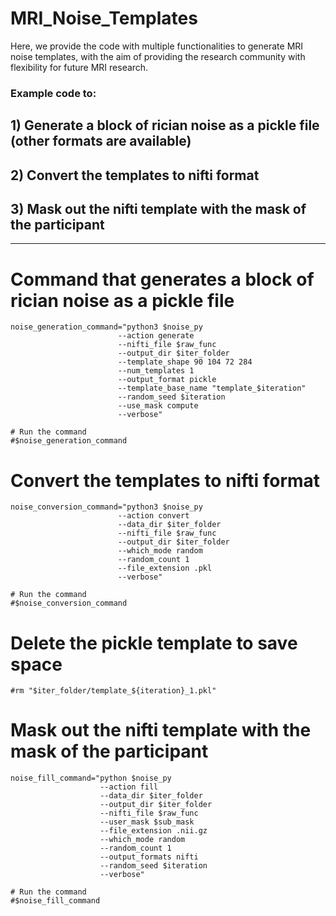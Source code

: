 # MRI_Noise_Templates
Here, we provide the code with multiple functionalities to generate MRI noise templates, with the aim of providing the research community with flexibility for future MRI research. 

### Example code to: 
## 1) Generate a block of rician noise as a pickle file (other formats are available)
## 2) Convert the templates to nifti format
## 3) Mask out the nifti template with the mask of the participant

--- --- 

# Command that generates a block of rician noise as a pickle file #
    noise_generation_command="python3 $noise_py
                            --action generate
                            --nifti_file $raw_func
                            --output_dir $iter_folder
                            --template_shape 90 104 72 284
                            --num_templates 1
                            --output_format pickle
                            --template_base_name "template_$iteration"
                            --random_seed $iteration
                            --use_mask compute
                            --verbose"

    # Run the command
    #$noise_generation_command

  # Convert the templates to nifti format
    noise_conversion_command="python3 $noise_py
                            --action convert
                            --data_dir $iter_folder
                            --nifti_file $raw_func                                  
                            --output_dir $iter_folder
                            --which_mode random
                            --random_count 1      
                            --file_extension .pkl
                            --verbose"

    # Run the command
    #$noise_conversion_command

  # Delete the pickle template to save space
    #rm "$iter_folder/template_${iteration}_1.pkl"

  # Mask out the nifti template with the mask of the participant
    noise_fill_command="python $noise_py
                        --action fill
                        --data_dir $iter_folder  
                        --output_dir $iter_folder
                        --nifti_file $raw_func
                        --user_mask $sub_mask
                        --file_extension .nii.gz
                        --which_mode random
                        --random_count 1
                        --output_formats nifti
                        --random_seed $iteration
                        --verbose"  
   
    # Run the command
    #$noise_fill_command
